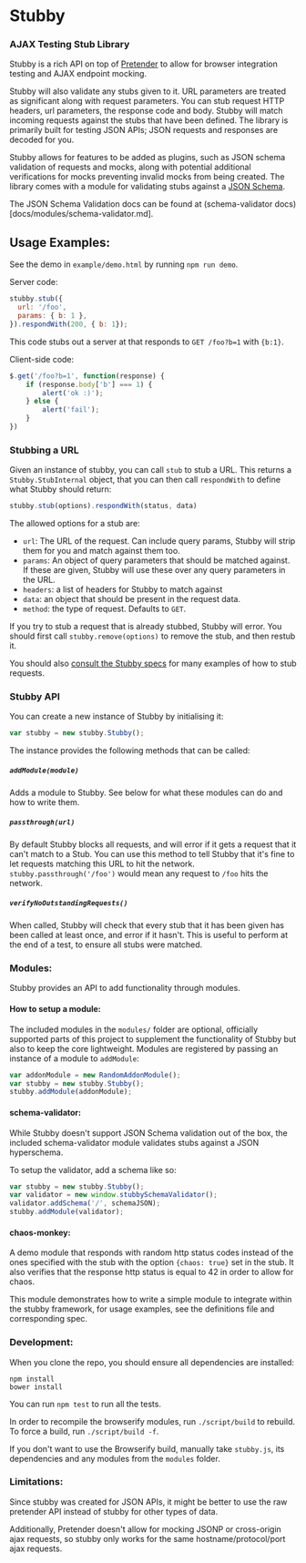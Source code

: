 # Stubby

### AJAX Testing Stub Library

Stubby is a rich API on top of [Pretender](https://github.com/trek/pretender) to allow for browser integration testing and AJAX endpoint mocking.

Stubby will also validate any stubs given to it. URL parameters are treated as significant along with request parameters. You can stub request HTTP headers, url parameters, the response code and body. Stubby will match incoming requests against the stubs that have been defined. The library is primarily built for testing JSON APIs; JSON requests and responses are decoded for you.

Stubby allows for features to be added as plugins, such as JSON schema validation of requests and mocks, along with potential additional verifications for mocks preventing invalid mocks from being created. The library comes with a module for validating stubs against a [JSON Schema](http://json-schema.org/).

The JSON Schema Validation docs can be found at (schema-validator docs)[docs/modules/schema-validator.md].

## Usage Examples:

See the demo in `example/demo.html` by running `npm run demo`.

Server code:

```js
stubby.stub({
  url: '/foo',
  params: { b: 1 },
}).respondWith(200, { b: 1});
```

This code stubs out a server at that responds to `GET /foo?b=1` with `{b:1}`.

Client-side code:

```js
$.get('/foo?b=1', function(response) {
	if (response.body['b'] === 1) {
		alert('ok :)');
	} else {
		alert('fail');
	}
})
```

### Stubbing a URL

Given an instance of stubby, you can call `stub` to stub a URL. This returns a `Stubby.StubInternal` object, that you can then call `respondWith` to define what Stubby should return:

```js
stubby.stub(options).respondWith(status, data)
```

The allowed options for a stub are:

- `url`: The URL of the request. Can include query params, Stubby will strip them for you and match against them too.
- `params`: An object of query parameters that should be matched against. If these are given, Stubby will use these over any query parameters in the URL.
- `headers`: a list of headers for Stubby to match against
- `data`: an object that should be present in the request data.
- `method`: the type of request. Defaults to `GET`.

If you try to stub a request that is already stubbed, Stubby will error. You should first call `stubby.remove(options)` to remove the stub, and then restub it.

You should also [consult the Stubby specs](https://github.com/gocardless/stubby/blob/master/spec/stubby.spec.js) for many examples of how to stub requests.

### Stubby API

You can create a new instance of Stubby by initialising it:

```js
var stubby = new stubby.Stubby();
```

The instance provides the following methods that can be called:

##### `addModule(module)`

Adds a module to Stubby. See below for what these modules can do and how to write them.

##### `passthrough(url)`

By default Stubby blocks all requests, and will error if it gets a request that it can't match to a Stub. You can use this method to tell Stubby that it's fine to let requests matching this URL to hit the network. `stubby.passthrough('/foo')` would mean any request to `/foo` hits the network.

##### `verifyNoOutstandingRequests()`

When called, Stubby will check that every stub that it has been given has been called at least once, and error if it hasn't. This is useful to perform at the end of a test, to ensure all stubs were matched.

### Modules:

Stubby provides an API to add functionality through modules.

#### How to setup a module:

The included modules in the `modules/` folder are optional, officially supported parts of this project to supplement the functionality of Stubby but also to keep the core lightweight. Modules are registered by passing an instance of a module to `addModule`:

```js
var addonModule = new RandomAddonModule();
var stubby = new stubby.Stubby();
stubby.addModule(addonModule);
```

#### schema-validator:

While Stubby doesn't support JSON Schema validation out of the box, the included schema-validator module validates stubs against a JSON hyperschema.

To setup the validator, add a schema like so:

```js
var stubby = new stubby.Stubby();
var validator = new window.stubbySchemaValidator();
validator.addSchema('/', schemaJSON);
stubby.addModule(validator);
```

#### chaos-monkey:

A demo module that responds with random http status codes instead of the ones specified with the stub with the option `{chaos: true}` set in the stub.
It also verifies that the response http status is equal to 42 in order to allow for chaos.

This module demonstrates how to write a simple module to integrate within the stubby framework, for usage examples, see the definitions file and corresponding spec.

### Development:

When you clone the repo, you should ensure all dependencies are installed:

```
npm install
bower install
```

You can run `npm test` to run all the tests.

In order to recompile the browserify modules, run `./script/build` to rebuild. To force a build, run `./script/build -f`.

If you don't want to use the Browserify build, manually take `stubby.js`, its dependencies and any modules from the `modules` folder.

### Limitations:

Since stubby was created for JSON APIs, it might be better to use the raw pretender API instead of stubby for other types of data.

Additionally, Pretender doesn't allow for mocking JSONP or cross-origin ajax requests, so stubby only works for the same hostname/protocol/port ajax requests.

